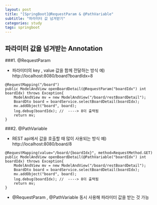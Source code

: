 ```yaml
---
layout: post
title: "[SpringBoot]@RequestParam & @PathVariable"
subtitle: "파라미터 값 넘겨받기"
categories: study
tags: springboot
---
```


## 파라미터 값을 넘겨받는 Annotation
###1. @RequestParam
 - 파라미터의 key , value 값을 함께 전달하는 방식
 예) http://localhost:8080/board?boardIdx=8
```
@RequestMapping("/board")
public ModelAndView openBoardDetail(@RequestParam("boardIdx") int boardIdx) throws Exception{
	ModelAndView mv = new ModelAndView("/board/restBoardDetail");	
	BoardDto board = boardService.selectBoardDetail(boardIdx);
	mv.addObject("board", board);
	log.debug(boardIdx); //  ----> 8이 출력됨
	return mv;
}
```

###2. @PathVariable
 - REST api에서 값을 호출할 때 많이 사용되는 방식
 예) http://localhost:8080/board/8
```
@RequestMapping(value="/board/{boardIdx}", method=RequestMethod.GET)
public ModelAndView openBoardDetail(@PathVariable("boardIdx") int boardIdx) throws Exception{
	ModelAndView mv = new ModelAndView("/board/restBoardDetail");	
	BoardDto board = boardService.selectBoardDetail(boardIdx);
	mv.addObject("board", board);
	log.debug(boardIdx); //  ----> 8이 출력됨
	return mv;
}
 ```
 
* @RequestParam , @PathVariable 동시 사용해 파라미터 값을 받는 것 가능
